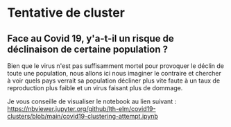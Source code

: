 # Tentative de cluster

## Face au Covid 19, y'a-t-il un risque de déclinaison de certaine population ?

Bien que le virus n'est pas suffisamment mortel pour provoquer le déclin de toute une population, nous allons ici nous imaginer le contraire et chercher à voir quels pays verrait sa population décliner plus vite faute à un taux de reproduction plus faible et un virus faisant plus de dommage.

Je vous conseille de visualiser le notebook au lien suivant : https://nbviewer.jupyter.org/github/lth-elm/covid19-clusters/blob/main/covid19-clustering-attempt.ipynb